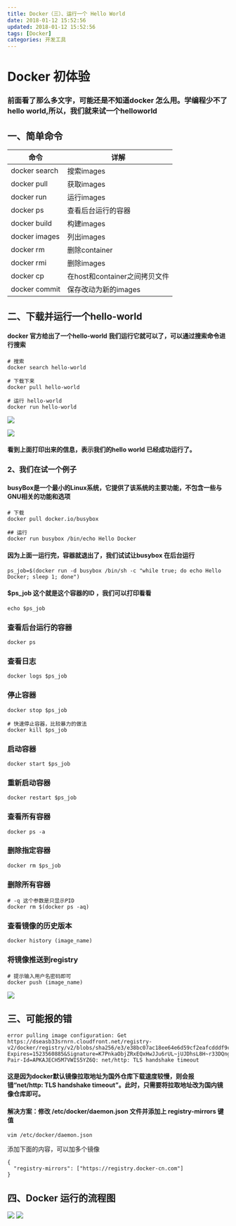 ```yaml
---
title: Docker（三）、运行一个 Hello World
date: 2018-01-12 15:52:56
updated: 2018-01-12 15:52:56
tags: [Docker]
categories: 开发工具
---
```

# Docker 初体验
### 前面看了那么多文字，可能还是不知道docker 怎么用。学编程少不了hello world,所以，我们就来试一个helloworld
## 一、简单命令
| 命令| 详解|
| -- |--|
|docker search|搜索images|
|docker pull|获取images|
|docker run|运行images|
|docker ps|查看后台运行的容器|
|docker build|构建images|
|docker images|列出images|
|docker rm|删除container|
|docker rmi|删除images|
|docker cp|在host和container之间拷贝文件|
|docker commit|保存改动为新的images|

## 二、下载并运行一个hello-world
#### docker 官方给出了一个hello-world 我们运行它就可以了，可以通过搜索命令进行搜索
```
# 搜索
docker search hello-world

# 下载下来
docker pull hello-world

# 运行 hello-world
docker run hello-world
```

![](16847.png)

![](32948.png)

#### 看到上面打印出来的信息，表示我们的hello world 已经成功运行了。
### 2、我们在试一个例子
#### busyBox是一个最小的Linux系统，它提供了该系统的主要功能，不包含一些与GNU相关的功能和选项
```
# 下载
docker pull docker.io/busybox

## 运行
docker run busybox /bin/echo Hello Docker
```
#### 因为上面一运行完，容器就退出了，我们试试让busybox 在后台运行
```
ps_job=$(docker run -d busybox /bin/sh -c "while true; do echo Hello Docker; sleep 1; done")

```
#### $ps_job 这个就是这个容器的ID ，我们可以打印看看
```
echo $ps_job
```

### 查看后台运行的容器
```
docker ps
```

### 查看日志
```
docker logs $ps_job
```

### 停止容器
```
docker stop $ps_job

# 快速停止容器，比较暴力的做法
docker kill $ps_job
```

### 启动容器
```
docker start $ps_job
```

### 重新启动容器
```
docker restart $ps_job
```


### 查看所有容器
```
docker ps -a
```

### 删除指定容器
```
docker rm $ps_job
```

### 删除所有容器
```
# -q 这个参数是只显示PID 
docker rm $(docker ps -aq)
```
### 查看镜像的历史版本
```
docker history (image_name)
```

### 将镜像推送到registry
```
# 提示输入用户名密码即可
docker push (image_name)
```


![](96832.png)

## 三、可能报的错
```
error pulling image configuration: Get https://dseasb33srnrn.cloudfront.net/registry-v2/docker/registry/v2/blobs/sha256/e3/e38bc07ac18ee64e6d59cf2eafcdddf9cec2364dfe129fe0af75f1b0194e0c96/data?Expires=1523560885&Signature=K7PnkaObjZRxEQxHwJJu6rUL~jUJDhsL8H~r33DQngwMObZz2ybaG0~ArA4ybO0qcLi6KCOS9QUzihJgLAZFs33QmHRS4Bq~rd60RmSg5vlOwe7o0demgKTETGZuNs0q6IGlhiHRmuQfIddmEPnkuocO0YsXIL1AFYyWrwlkR~E_&Key-Pair-Id=APKAJECH5M7VWIS5YZ6Q: net/http: TLS handshake timeout
```

#### 这是因为docker默认镜像拉取地址为国外仓库下载速度较慢，则会报错“net/http: TLS handshake timeout”。此时，只需要将拉取地址改为国内镜像仓库即可。
#### 解决方案：修改 /etc/docker/daemon.json 文件并添加上 registry-mirrors 键值
```
vim /etc/docker/daemon.json
```
添加下面的内容，可以加多个镜像
```
{
  "registry-mirrors": ["https://registry.docker-cn.com"]
}
```
## 四、Docker 运行的流程图
![](59310.png)
![](71930.png)

